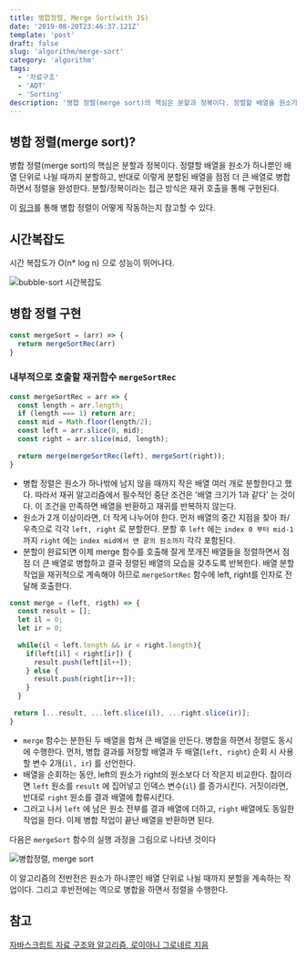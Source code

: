```yaml
---
title: 병합정렬, Merge Sort(with JS) 
date: '2019-08-20T23:46:37.121Z'
template: 'post'
draft: false
slug: 'algorithm/merge-sort'
category: 'algorithm'
tags:
  - '자료구조'
  - 'ADT'
  - 'Sorting'
description: '병합 정렬(merge sort)의 핵심은 분할과 정복이다. 정렬할 배열을 원소가 하나뿐인 배열 단위로 나뉠 때까지 분할하고, 반대로 이렇게 분할된 배열을 점점 더 큰 배열로 병합하면서 정렬을 완성한다. 분할/정복이라는 접근 방식은 재귀 호출을 통해 구현된다.'
---
```


## 병합 정렬(merge sort)?

병합 정렬(merge sort)의 핵심은 분할과 정복이다. 정렬할 배열을 원소가 하나뿐인 배열 단위로 나뉠 때까지 분할하고, 반대로 이렇게 분할된 배열을 점점 더 큰 배열로 병합하면서 정렬을 완성한다. 분할/정복이라는 접근 방식은 재귀 호출을 통해 구현된다.

이 [링크](https://visualgo.net/ko/sorting)를 통해 병합 정렬이 어떻게 작동하는지 참고할 수 있다.

## 시간복잡도

시간 복잡도가 O(n* log n) 으로 성능이 뛰어나다.

![bubble-sort 시간복잡도](https://user-images.githubusercontent.com/35516239/63222527-3d7fca00-c1e4-11e9-8cbb-7e17ffeeff83.png)

## 병합 정렬 구현

```js
const mergeSort = (arr) => {
  return mergeSortRec(arr)
}
```

### 내부적으로 호출할 재귀함수 `mergeSortRec`

```js
const mergeSortRec = arr => {
  const length = arr.length;
  if (length === 1) return arr;
  const mid = Math.floor(length/2);
  const left = arr.slice(0, mid);
  const right = arr.slice(mid, length);
  
  return merge(mergeSortRec(left), mergeSort(right));
}
```

- 병합 정렬은 원소가 하나밖에 남지 않을 때까지 작은 배열 여러 개로 분할한다고 했다. 따라서 재귀 알고리즘에서 필수적인 중단 조건은 '배열 크기가 1과 같다' 는 것이다. 이 조건을 만족하면 배열을 반환하고 재귀를 반복하지 않는다.
- 원소가 2개 이상이라면, 더 작게 나누어야 한다. 먼저 배열의 중간 지점을 찾아 좌/우측으로 각각 `left, right` 로 분할한다. 분할 후 `left` 에는 `index 0 부터 mid-1` 까지 `right` 에는 `index mid에서 맨 끝의 원소까지` 각각 포함된다.
- 분할이 완료되면 이제 merge 함수를 호출해 잘게 쪼개진 배열들을 정렬하면서 점점 더 큰 배열로 병합하고 결국 정렬된 배열의 모습을 갖추도록 반복한다. 배열 분할 작업을 재귀적으로 계속해야 하므로 `mergeSortRec` 함수에 left, right를 인자로 전달해 호출한다. 

```js
const merge = (left, rigth) => {
  const result = [];
  let il = 0;
  let ir = 0;
  
  while(il < left.length && ir < right.length){
    if(left[il] < right[ir]) {
      result.push(left[il++]);
    } else {
      result.push(right[ir++]);
    }
  }
  
 return [...result, ...left.slice(il), ...right.slice(ir)];
}
```

- `merge` 함수는 분한된 두 배열을 합쳐 큰 배열을 만든다. 병합을 하면서 정렬도 동시에 수행한다. 먼저, 병합 결과를 저장할 배열과 두 배열(`left, right`) 순회 시 사용할 변수 2개(`il, ir`) 를 선언한다. 
- 배열을 순회하는 동안, left의 원소가 right의 원소보다 더 작은지 비교한다. 참이라면 `left` 원소를 `result` 에 집어넣고 인덱스 변수(`il`) 를 증가시킨다. 거짓이라면, 반대로 `right` 원소를 결과 배열에 합류시킨다. 
- 그러고 나서 `left` 에 남은 원소 전부를 결과 배열에 더하고, `right` 배열에도 동일한 작업을 한다. 이제 병합 작업이 끝난 배열을 반환하면 된다. 

다음은 `mergeSort` 함수의 실행 과정을 그림으로 나타낸 것이다

![병합정렬, merge sort](https://user-images.githubusercontent.com/35516239/63268213-9deb3600-c2ce-11e9-9c5f-72f7b5deb5f3.png)



이 알고리즘의 전반전은 원소가 하나뿐인 배열 단위로 나뉠 때까지 분할을 계속하는 작업이다. 그리고 후반전에는 역으로 병합을 하면서 정렬을 수행한다. 

## 참고

[자바스크립트 자료 구조와 알고리즘, 로이아니 그로네르 지음](http://www.yes24.com/Product/Goods/22885878)